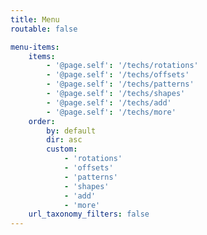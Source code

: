 ```yaml
---
title: Menu
routable: false

menu-items:
    items:
        - '@page.self': '/techs/rotations'
        - '@page.self': '/techs/offsets'
        - '@page.self': '/techs/patterns'
        - '@page.self': '/techs/shapes'
        - '@page.self': '/techs/add'
        - '@page.self': '/techs/more'
    order:
        by: default
        dir: asc
        custom: 
            - 'rotations'
            - 'offsets'
            - 'patterns'
            - 'shapes'
            - 'add'
            - 'more'
    url_taxonomy_filters: false
---
```

